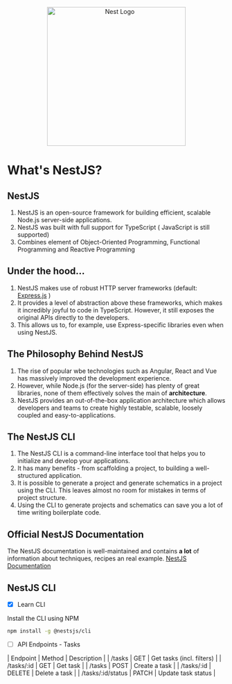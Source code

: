 <p align="center">
    <a href="http://nestjs.com/" target="blank">
        <img src="https://nestjs.com/img/logo_text.svg" 
            width="320" 
                alt="Nest Logo" />
    </a>
</p>

# What's NestJS?

## NestJS

1. NestJS is an open-source framework for building efficient, scalable Node.js server-side applications.
2. NestJS was built with full support for TypeScript ( JavaScript is still supported)
3. Combines element of Object-Oriented Programming, Functional Programming and Reactive Programming

## Under the hood...

1. NestJS makes use of robust HTTP server frameworks (default: [Express.js](https://expressjs.com/) )
2. It provides a level of abstraction above these frameworks, which makes it incredibly  joyful to code in TypeScript. However, it still exposes the original APIs directly to the developers.
3. This allows us to, for example, use Express-specific libraries even when using NestJS.

## The Philosophy Behind NestJS

1. The rise of popular wbe technologies such as Angular, React and Vue has massively improved the development experience.
2. However, while Node.js (for the server-side) has plenty of great libraries, none of them effectively solves the main of **architecture**.
3. NestJS provides an out-of-the-box application architecture which allows developers and teams to create highly testable, scalable, loosely coupled and easy-to-applications.

## The NestJS CLI

1. The NestJS CLI is a command-line interface tool that helps you to initialize and develop your applications.
2. It has many benefits - from scaffolding a project, to building a well-structured application.
3. It is possible to generate a project and generate schematics in a project using the CLI. This leaves almost no room for mistakes in terms of project structure.
4. Using the CLI to generate projects and schematics can save you a lot of time writing boilerplate code.

## Official NestJS Documentation

The NestJS documentation is well-maintained and contains **a lot** of information about techniques, recipes an real example.
[NestJS Documentation](https://docs.nestjs.com)

## NestJS CLI

- [x] Learn CLI

Install the CLI using NPM

```bash
npm install -g @nestsjs/cli
```

- [ ] API Endpoints  - Tasks

| Endpoint | Method | Description |
| /tasks | GET | Get tasks (incl. filters) |
| /tasks/:id | GET | Get task |
| /tasks | POST | Create a task |
| /tasks/:id | DELETE | Delete a task |
| /tasks/:id/status | PATCH | Update task status |
